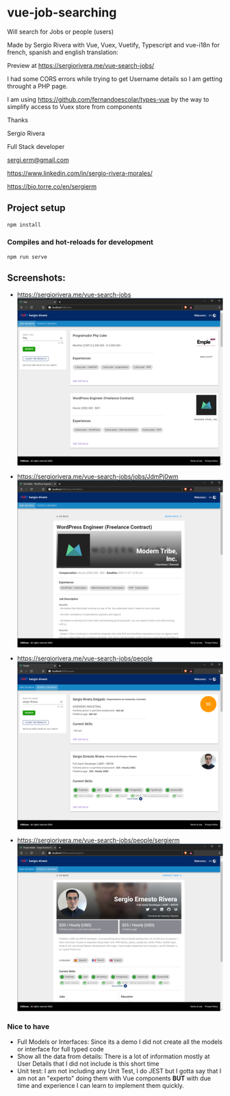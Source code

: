 # vue-job-searching
Will search for Jobs or people (users)

Made by Sergio Rivera with Vue, Vuex, Vuetify, Typescript and vue-i18n for french, spanish and english translation:

Preview at https://sergiorivera.me/vue-search-jobs/ 

I had some CORS errors while trying to get Username details so I am getting throught a PHP page.

I am using https://github.com/fernandoescolar/types-vue by the way to simplify access to Vuex store from components

Thanks

Sergio Rivera

Full Stack developer

sergi.erm@gmail.com 

https://www.linkedin.com/in/sergio-rivera-morales/

https://bio.torre.co/en/sergierm 

## Project setup
```
npm install
```

### Compiles and hot-reloads for development
```
npm run serve
```
## Screenshots:

- https://sergiorivera.me/vue-search-jobs
  ![Job Search](public/img/screen-01-job-search.png "Jobs search")
  
- https://sergiorivera.me/vue-search-jobs/jobs/JdmPj0wm
  ![Job Detail](public/img/screen-02-job-detail.png "Job details")
  

- https://sergiorivera.me/vue-search-jobs/people
  ![People Search](public/img/screen-03-people-search.png "People search")
  
- https://sergiorivera.me/vue-search-jobs/people/sergierm
  ![People Detail](public/img/screen-04-people-detail.png "People details")
 


### Nice to have

- Full Models or Interfaces: Since its a demo I did not create all the models or interface for full typed code
- Show all the data from details: There is a lot of information mostly at User Details that I did not include is this short time
- Unit test: I am not including any Unit Test, I do JEST but I gotta say that I am not an "experto" doing them with Vue components **BUT** with due time and experience I can learn to implement them quickly.
